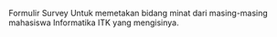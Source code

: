 Formulir Survey Untuk memetakan bidang minat dari masing-masing mahasiswa
Informatika ITK yang mengisinya.
